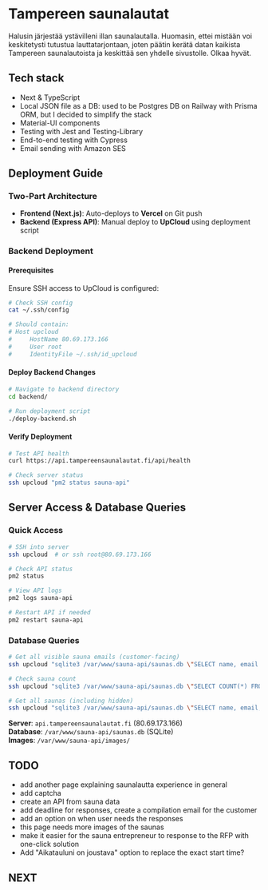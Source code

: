 # Tampereen saunalautat
Halusin järjestää ystävilleni illan saunalautalla. Huomasin, ettei mistään voi keskitetysti tutustua lauttatarjontaan, joten päätin kerätä datan kaikista Tampereen saunalautoista ja keskittää sen yhdelle sivustolle. Olkaa hyvät.

## Tech stack
- Next & TypeScript
- Local JSON file as a DB: used to be Postgres DB on Railway with Prisma ORM, but I decided to simplify the stack
- Material-UI components
- Testing with Jest and Testing-Library
- End-to-end testing with Cypress
- Email sending with Amazon SES

## Deployment Guide

### Two-Part Architecture
- **Frontend (Next.js)**: Auto-deploys to **Vercel** on Git push
- **Backend (Express API)**: Manual deploy to **UpCloud** using deployment script

### Backend Deployment

#### Prerequisites
Ensure SSH access to UpCloud is configured:
```bash
# Check SSH config
cat ~/.ssh/config

# Should contain:
# Host upcloud
#     HostName 80.69.173.166
#     User root
#     IdentityFile ~/.ssh/id_upcloud
```

#### Deploy Backend Changes
```bash
# Navigate to backend directory
cd backend/

# Run deployment script
./deploy-backend.sh
```

#### Verify Deployment
```bash
# Test API health
curl https://api.tampereensaunalautat.fi/api/health

# Check server status
ssh upcloud "pm2 status sauna-api"
```

## Server Access & Database Queries

### Quick Access
```bash
# SSH into server
ssh upcloud  # or ssh root@80.69.173.166

# Check API status
pm2 status

# View API logs
pm2 logs sauna-api

# Restart API if needed
pm2 restart sauna-api
```

### Database Queries
```bash
# Get all visible sauna emails (customer-facing)
ssh upcloud "sqlite3 /var/www/sauna-api/saunas.db \"SELECT name, email FROM saunas WHERE visible = 1 OR visible IS NULL ORDER BY name;\""

# Check sauna count
ssh upcloud "sqlite3 /var/www/sauna-api/saunas.db \"SELECT COUNT(*) FROM saunas WHERE visible = 1 OR visible IS NULL;\""

# Get all saunas (including hidden)
ssh upcloud "sqlite3 /var/www/sauna-api/saunas.db \"SELECT name, email, visible FROM saunas ORDER BY name;\""
```

**Server**: `api.tampereensaunalautat.fi` (80.69.173.166)  
**Database**: `/var/www/sauna-api/saunas.db` (SQLite)  
**Images**: `/var/www/sauna-api/images/`

## TODO
- add another page explaining saunalautta experience in general
- add captcha
- create an API from sauna data
- add deadline for responses, create a compilation email for the customer
- add an option on when user needs the responses
- this page needs more images of the saunas
- make it easier for the sauna entrepreneur to response to the RFP with one-click solution
- Add "Aikatauluni on joustava" option to replace the exact start time?

## NEXT
